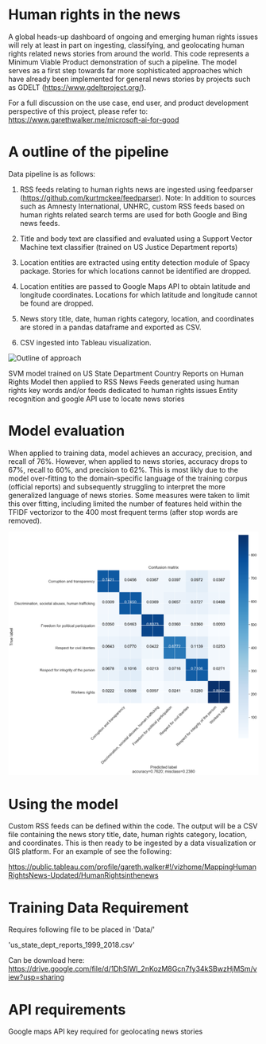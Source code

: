 # Human rights in the news

A global heads-up dashboard of ongoing and emerging human rights issues will rely at least in part on ingesting, classifying, and geolocating human rights related news stories from around the world. This code represents a Minimum Viable Product demonstration of such a pipeline. The model serves as a first step towards far more sophisticated approaches which have already been implemented for general news stories by projects such as GDELT (https://www.gdeltproject.org/).

For a full discussion on the use case, end user, and product development perspective of this project, please refer to: https://www.garethwalker.me/microsoft-ai-for-good

# A outline of the pipeline

Data pipeline is as follows:

1) RSS feeds relating to human rights news are ingested using feedparser (https://github.com/kurtmckee/feedparser). Note: In addition to sources such as Amnesty International, UNHRC, custom RSS feeds based on human rights related search terms are used for both Google and Bing news feeds.

2) Title and body text are classified and evaluated using a Support Vector Machine text classifier (trained on US Justice Department reports)

3) Location entities are extracted using entity detection module of Spacy package. Stories for which locations cannot be identified are dropped.

4) Location entities are passed to Google Maps API to obtain latitude and longitude coordinates. Locations for which latitude and longitude cannot be found are dropped.

5)  News story title, date, human rights category, location, and coordinates are stored in a pandas dataframe and exported as CSV.

6) CSV ingested into Tableau visualization.

![Outline of approach](https://images.squarespace-cdn.com/content/v1/5b996a2bfcf7fda4e9eeb3a1/1559322844450-EZ8F05F1JZO802QJ6CRZ/ke17ZwdGBToddI8pDm48kD33KhhWEodMJvcytjXFyvFZw-zPPgdn4jUwVcJE1ZvWQUxwkmyExglNqGp0IvTJZamWLI2zvYWH8K3-s_4yszcp2ryTI0HqTOaaUohrI8PIQVUjsvMYGrjk5P5guv3Gb1aPQrnDLhtGUJ-UJkarKCw/Gareth+Walker+-+Data+for+Social+Good+%283%29.png?format=1500w)



SVM model trained on US State Department Country Reports on Human Rights
Model then applied to RSS News Feeds generated using human rights key words and/or feeds dedicated to human rights issues
Entity recognition and google API use to locate news stories


# Model evaluation

When applied to training data, model achieves an accuracy, precision, and recall of 76%. However, when applied to news stories, accuracy drops to 67%, recall to 60%, and precision to 62%. This is most likly due to the model over-fitting to the domain-specific language of the training corpus (official reports) and subsequently struggling to interpret the more generalized language of news stories. Some measures were taken to limit this over fitting, including limited the number of features held within the TFIDF vectorizor to the 400 most frequent terms (after stop words are removed).

![Model performance](https://github.com/InternetGareth/SVM_Human_Rights/blob/master/Data/performance.png)


# Using the model
Custom RSS feeds can be defined within the code. The output will be a CSV file containing the news story title, date, human rights category, location, and coordinates. This is then ready to be ingested by a data visualization or GIS platform. For an example of see the following:

https://public.tableau.com/profile/gareth.walker#!/vizhome/MappingHumanRightsNews-Updated/HumanRightsinthenews



# Training Data Requirement

Requires following file to be placed in 'Data/'

'us_state_dept_reports_1999_2018.csv'

Can be download here:
https://drive.google.com/file/d/1DhSlWI_2nKozM8Gcn7fy34kSBwzHjMSm/view?usp=sharing

# API requirements

Google maps API key required for geolocating news stories
